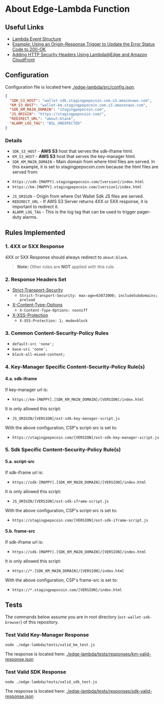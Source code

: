 # About Edge-Lambda Function

## Useful Links
* [Lambda Event Structure](https://docs.aws.amazon.com/AmazonCloudFront/latest/DeveloperGuide/lambda-event-structure.html)
* [Example: Using an Origin-Response Trigger to Update the Error Status Code to 200-OK](https://docs.aws.amazon.com/AmazonCloudFront/latest/DeveloperGuide/lambda-examples.html#lambda-examples-custom-error-static-body)
* [Adding HTTP Security Headers Using Lambda@Edge and Amazon CloudFront](https://aws.amazon.com/blogs/networking-and-content-delivery/adding-http-security-headers-using-lambdaedge-and-amazon-cloudfront/)

## Configuration
Configuration file is located here [./edge-lambda/src/config.json](./src/config.json).
```json
{
  "SDK_S3_HOST": "wallet-sdk.stagingpepocoin.com.s3.amazonaws.com",
  "KM_S3_HOST": "wallet-km.stagingpepocoin.com.s3.amazonaws.com",
  "SDK_KM_MAIN_DOMAIN": "stagingpepocoin.com",
  "JS_ORIGIN": "https://stagingpepocoin.com/",
  "REDIRECT_URL": "about:blank",
  "ALARM_LOG_TAG": "BSL_UNEXPECTED"
}
```
### Details
* `SDK_S3_HOST` - **AWS S3** host that serves the sdk-iframe html.
* `KM_S3_HOST` - **AWS S3** host that serves the key-manager html.
* `SDK_KM_MAIN_DOMAIN` - Main domain from where html files are served. In this example, it is set to stagingpepocoin.com because the html files are served from:
 + `https://sdk-[MAPPY].stagingpepocoin.com/[version]/index.html` 
 + `https://km-[MAPPY].stagingpepocoin.com/[version]/index.html`
* `JS_ORIGIN` - Origin from where Ost Wallet Sdk JS files are served. 
* `REDIRECT_URL` - If AWS S3 Server returns 4XX or 5XX response, it is important to redirect it.
* `ALARM_LOG_TAG` - This is the log tag that can be used to trigger pager-duty alarms.

## Rules Implemented
### 1. 4XX or 5XX Response
4XX or 5XX Response should always redirect to `about:blank`. 
> **Note:** Other rules are **NOT** applied with this rule.

### 2. Response Headers Set
* [Strict-Transport-Security](https://developer.mozilla.org/en-US/docs/Web/HTTP/Headers/Strict-Transport-Security)
  + `Strict-Transport-Security: max-age=63072000; includeSubdomains; preload` 
* [X-Content-Type-Options](https://developer.mozilla.org/en-US/docs/Web/HTTP/Headers/X-Content-Type-Options)
  + `X-Content-Type-Options: nosniff`
* [X-XSS-Protection](https://developer.mozilla.org/en-US/docs/Web/HTTP/Headers/X-XSS-Protection)
  + `X-XSS-Protection: 1; mode=block`

### 3. Common Content-Security-Policy Rules
* `default-src 'none';`
* `base-uri 'none';`
* `block-all-mixed-content;`


### 4. Key-Manager Specific Content-Security-Policy Rule(s)
#### 4.a. sdk-iframe
If key-manager url is:
+ `https://km-[MAPPY].[SDK_KM_MAIN_DOMAIN]/[VERSION]/index.html`

It is only allowed this script:
+ `JS_ORIGIN/[VERSION]/ost-sdk-key-manager-script.js`

With the above configuration, CSP's script-src is set to:
+ `https://stagingpepocoin.com/[VERSION]/ost-sdk-key-manager-script.js`


### 5. Sdk Specific Content-Security-Policy Rule(s)
#### 5.a. script-src
If sdk-iframe url is:
+ `https://sdk-[MAPPY].[SDK_KM_MAIN_DOMAIN]/[VERSION]/index.html`

It is only allowed this script:
+ `JS_ORIGIN/[VERSION]/ost-sdk-iframe-script.js`

With the above configuration, CSP's script-src is set to:
+ `https://stagingpepocoin.com/[VERSION]/ost-sdk-iframe-script.js`

#### 5.b. frame-src
If sdk-iframe url is:
+ `https://sdk-[MAPPY].[SDK_KM_MAIN_DOMAIN]/[VERSION]/index.html`

It is only allowed this script:
+ `https://*.[SDK_KM_MAIN_DOMAIN]/[VERSION]/index.html`

With the above configuration, CSP's frame-src is set to:
+ `https://*.stagingpepocoin.com/[VERSION]/index.html`

## Tests
The commands below assume you are in root directory (`ost-wallet-sdk-browser`) of this repository.
### Test Valid Key-Manager Response
```
node ./edge-lambda/tests/valid_km_test.js
```
The response is located here: [./edge-lambda/tests/responses/km-valid-response.json](./tests/responses/km-valid-response.json)

### Test Valid SDK Response
```
node ./edge-lambda/tests/valid_sdk_test.js
```
The response is located here: [./edge-lambda/tests/responses/sdk-valid-response.json](./tests/responses/sdk-valid-response.json)